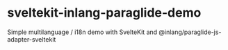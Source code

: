 # sveltekit-inlang-paraglide-demo
Simple multilanguage / i18n demo with SvelteKit and @inlang/paraglide-js-adapter-sveltekit
